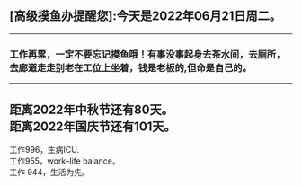 ## [高级摸鱼办提醒您]:今天是2022年06月21日周二。
---
### 工作再累，一定不要忘记摸鱼哦！有事没事起身去茶水间，去厕所，去廊道走走别老在工位上坐着，钱是老板的,但命是自己的。
---
距离2022年中秋节还有80天。  
距离2022年国庆节还有101天。  
---
工作996，生病ICU.  
工作955，work–life balance。  
工作 944，生活为先。